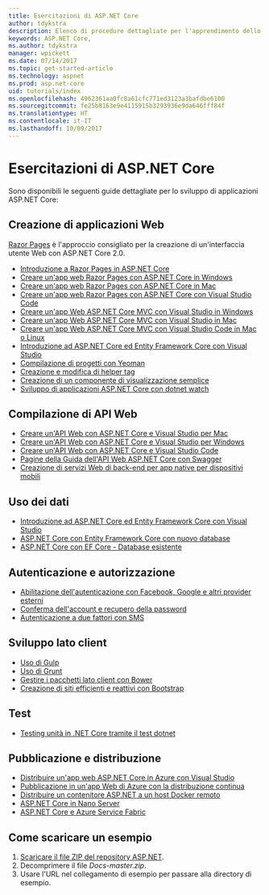 ```yaml
---
title: Esercitazioni di ASP.NET Core
author: tdykstra
description: Elenco di procedure dettagliate per l'apprendimento dello sviluppo di applicazioni ASP.NET Core.
keywords: ASP.NET Core,
ms.author: tdykstra
manager: wpickett
ms.date: 07/14/2017
ms.topic: get-started-article
ms.technology: aspnet
ms.prod: asp.net-core
uid: tutorials/index
ms.openlocfilehash: 4962361aa0fc8a61cfc771ed3123a3bafdbe6100
ms.sourcegitcommit: fe25b8163e9e4115915b3293936e9da646fff84f
ms.translationtype: HT
ms.contentlocale: it-IT
ms.lasthandoff: 10/09/2017
---
```

# <a name="aspnet-core-tutorials"></a>Esercitazioni di ASP.NET Core

Sono disponibili le seguenti guide dettagliate per lo sviluppo di applicazioni ASP.NET Core:

## <a name="building-web-applications"></a>Creazione di applicazioni Web

[Razor Pages](xref:mvc/razor-pages/index) è l'approccio consigliato per la creazione di un'interfaccia utente Web con ASP.NET Core 2.0.

* [Introduzione a Razor Pages in ASP.NET Core](xref:mvc/razor-pages/index)
* [Creare un'app web Razor Pages con ASP.NET Core in Windows](xref:tutorials/razor-pages/index)
* [Creare un'app web Razor Pages con ASP.NET Core in Mac](xref:tutorials/razor-pages-mac/index)  
* [Creare un'app web Razor Pages con ASP.NET Core con Visual Studio Code](xref:tutorials/razor-pages-vsc/index) 
* [Creare un'app Web ASP.NET Core MVC con Visual Studio in Windows](first-mvc-app/index.md)
* [Creare un'app Web ASP.NET Core MVC con Visual Studio in Mac](first-mvc-app-mac/index.md)
* [Creare un'app Web ASP.NET Core MVC con Visual Studio Code in Mac o Linux](first-mvc-app-xplat/index.md)
* [Introduzione ad ASP.NET Core ed Entity Framework Core con Visual Studio](../data/ef-mvc/index.md)
* [Compilazione di progetti con Yeoman](../client-side/yeoman.md)
* [Creazione e modifica di helper tag](../mvc/views/tag-helpers/authoring.md)
* [Creazione di un componente di visualizzazione semplice](../mvc/views/view-components.md#walkthrough-creating-a-simple-view-component)
* [Sviluppo di applicazioni ASP.NET Core con dotnet watch](dotnet-watch.md)

## <a name="building-web-apis"></a>Compilazione di API Web
* [Creare un'API Web con ASP.NET Core e Visual Studio per Mac](xref:tutorials/first-web-api-mac)
* [Creare un'API Web con ASP.NET Core e Visual Studio per Windows](first-web-api.md)
* [Creare un'API Web con ASP.NET Core e Visual Studio Code](web-api-vsc.md)
* [Pagine della Guida dell'API Web ASP.NET Core con Swagger](web-api-help-pages-using-swagger.md)
* [Creazione di servizi Web di back-end per app native per dispositivi mobili](../mobile/native-mobile-backend.md)

## <a name="working-with-data"></a>Uso dei dati
* [Introduzione ad ASP.NET Core ed Entity Framework Core con Visual Studio](../data/ef-mvc/index.md)
* [ASP.NET Core con Entity Framework Core con nuovo database](https://docs.microsoft.com/ef/core/get-started/aspnetcore/new-db)
* [ASP.NET Core con EF Core - Database esistente](https://docs.microsoft.com/ef/core/get-started/aspnetcore/existing-db)

## <a name="authentication-and-authorization"></a>Autenticazione e autorizzazione
* [Abilitazione dell'autenticazione con Facebook, Google e altri provider esterni](../security/authentication/social/index.md)
* [Conferma dell'account e recupero della password](../security/authentication/accconfirm.md)
* [Autenticazione a due fattori con SMS](../security/authentication/2fa.md)

## <a name="client-side-development"></a>Sviluppo lato client
* [Uso di Gulp](../client-side/using-gulp.md)
* [Uso di Grunt](../client-side/using-grunt.md)
* [Gestire i pacchetti lato client con Bower](../client-side/bower.md)
* [Creazione di siti efficienti e reattivi con Bootstrap](../client-side/bootstrap.md)

## <a name="testing"></a>Test
* [Testing unità in .NET Core tramite il test dotnet](https://docs.microsoft.com/dotnet/articles/core/testing/unit-testing-with-dotnet-test)

## <a name="publishing-and-deployment"></a>Pubblicazione e distribuzione
* [Distribuire un'app web ASP.NET Core in Azure con Visual Studio](publish-to-azure-webapp-using-vs.md)
* [Pubblicazione in un'app Web di Azure con la distribuzione continua](../publishing/azure-continuous-deployment.md)
* [Distribuire un contenitore ASP.NET a un host Docker remoto](https://docs.microsoft.com/azure/vs-azure-tools-docker-hosting-web-apps-in-docker)
* [ASP.NET Core in Nano Server](nano-server.md)
* [ASP.NET Core e Azure Service Fabric](https://docs.microsoft.com/azure/service-fabric/service-fabric-add-a-web-frontend)

<a name="download"></a> 
## <a name="how-to-download-a-sample"></a>Come scaricare un esempio
1. [Scaricare il file ZIP del repository ASP.NET](https://codeload.github.com/aspnet/Docs/zip/master).
1. Decomprimere il file *Docs-master.zip*.
1. Usare l'URL nel collegamento di esempio per passare alla directory di esempio. 
